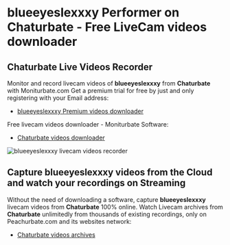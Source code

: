 # blueeyeslexxxy Performer on Chaturbate - Free LiveCam videos downloader

## Chaturbate Live Videos Recorder

Monitor and record livecam videos of **blueeyeslexxxy** from **Chaturbate** with Moniturbate.com
Get a premium trial for free by just and only registering with your Email address:
* [blueeyeslexxxy Premium videos downloader](https://moniturbate.com/request-demo-licence-key.html)

Free livecam videos downloader - Moniturbate Software:
* [Chaturbate videos downloader](https://moniturbate.com/moniturbate-download-software.html)

![blueeyeslexxxy livecam videos recorder](https://peachurnet.com/templates/moniturbate-software.png)


## Capture blueeyeslexxxy videos from the Cloud and watch your recordings on Streaming

Without the need of downloading a software, capture **blueeyeslexxxy** livecam videos from **Chaturbate** 100% online.
Watch Livecam archives from **Chaturbate** unlimitedly from thousands of existing recordings, only on Peachurbate.com and its websites network:
* [Chaturbate videos archives](https://peachurnet.com/)